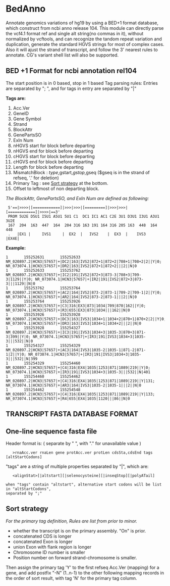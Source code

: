 BedAnno
=======

Annotate genomics variations of hg19 by using a BED+1 format database, 
which construct from ncbi anno release 104. This module can directly 
parse the vcf4.1 format ref and single alt string(no commas in it),
without normalized by vcftools, and can recognize the tandom repeat 
variation and duplication, generate the standard HGVS strings for 
most of complex cases. Also it will ajust the strand of transcript,
and follow the 3' nearest rules to annotate. CG's variant shell list
will also be supported.

BED +1 Format for ncbi annotation rel104
----------------------------------------
The start position is in 0 based, stop in 1 based
Tag parsing rules: Entries are separated by "; ", and for tags in entry are separated by "|"

**Tags are:**

1.  Acc.Ver
2.  GeneID
3.  Gene Symbol
4.  Strand
5.  BlockAttr
6.  GenePartsSO
7.  ExIn Num
8.  nHGVS start for block before departing
9.  nHGVS end for block before departing
10. cHGVS start for block before departing
11. cHGVS end for block before departing
12. Length for block before departing
13. MismatchBlock :  $type,$gstart,$gstop,$gseq 
                     ($gseq is in the strand of refseq, '.' for deletion)
14. Primary Tag   :  see [Sort strategy][1] at the bottom.
15. Offset to leftmost of non departing block.

*The BlockAttr, GenePartsSO, and ExIn Num are defined as following:*

     5'==|>>>>|[============]|>>>|>>>|[=========]|>>>|>>>|[============]|>>>>|==3'
     PROM 5U2E D5U1 I5U1 A5U1 5U1 C1  DC1 IC1 AC1 C2E 3U1 D3U1 I3U1 A3U1 3U2E
     167  204  163  447  164  204 316 163 191 164 316 205 163  448  164  448
     .   |EX1 |     IVS1     |  EX2  |   IVS2    |  EX3  |    IVS3      |EX4E|               


**Example:**

    1       155252631       155252633       NM_020897.2|HCN3|57657|+|DC2|163|IVS2|872+1|872+2|708+1|708+2|2||Y|0; NR_073074.1|HCN3|57657|+|DR2|163|IVS2|872+1|872+2|||2||N|0
    1       155252633       155253762       NM_020897.2|HCN3|57657|+|IC2|191|IVS2|872+3|873-3|708+3|709-3|1129||Y|0; NR_073074.1|HCN3|57657|+|IR2|191|IVS2|872+3|873-3|||1129||N|0
    1       155253762       155253764       NM_020897.2|HCN3|57657|+|AC2|164|IVS2|873-2|873-1|709-2|709-1|2||Y|0; NR_073074.1|HCN3|57657|+|AR2|164|IVS2|873-2|873-1|||2||N|0
    1       155253764       155253926       NM_020897.2|HCN3|57657|+|C3|316|EX3|873|1034|709|870|162||Y|0; NR_073074.1|HCN3|57657|+|R3|655|EX3|873|1034|||162||N|0
    1       155253926       155253928       NM_020897.2|HCN3|57657|+|DC3|163|IVS3|1034+1|1034+2|870+1|870+2|2||Y|0; NR_073074.1|HCN3|57657|+|DR3|163|IVS3|1034+1|1034+2|||2||N|0
    1       155253928       155254327       NM_020897.2|HCN3|57657|+|IC3|191|IVS3|1034+3|1035-3|870+3|871-3|399||Y|0; NR_073074.1|HCN3|57657|+|IR3|191|IVS3|1034+3|1035-3|||532||N|0
    1       155254327       155254329       NM_020897.2|HCN3|57657|+|AC3|164|IVS3|1035-2|1035-1|871-2|871-1|2||Y|0; NR_073074.1|HCN3|57657|+|IR3|191|IVS3|1034+3|1035-3|||532||N|399
    1       155254329       155254460       NM_020897.2|HCN3|57657|+|C4|316|EX4|1035|1253|871|1089|219||Y|0; NR_073074.1|HCN3|57657|+|IR3|191|IVS3|1034+3|1035-3|||532||N|401
    1       155254460       155254462       NM_020897.2|HCN3|57657|+|C4|316|EX4|1035|1253|871|1089|219||Y|131; NR_073074.1|HCN3|57657|+|AR3|164|IVS3|1035-2|1035-1|||2||N|0
    1       155254462       155254548       NM_020897.2|HCN3|57657|+|C4|316|EX4|1035|1253|871|1089|219||Y|133; NR_073074.1|HCN3|57657|+|R4|655|EX4|1035|1120|||86||N|0


TRANSCRIPT FASTA DATABASE FORMAT
--------------------------------

   One-line sequence fasta file
   ----------------------------
   Header format is: ( separate by " ", with "." for unavailable value )

       >rnaAcc.ver rnaLen gene protAcc.ver protLen cdsSta,cdsEnd tags [altStartCodons]

   "tags" are a string of multiple properties separated by "|", which are:

       <alignStat>[|altstart][|selenocysteine][|inseqStop][|polyATail]

    when "tags" contain "altstart", alternative start codons will be list in "altStartCodons",
    separated by ";"


Sort strategy
-------------

 *For the primary tag definition, Rules are list from prior to minor.*

- whether the transcript is on the primary assembly. "On" is prior.
- concatenated CDS is longer
- concatenated Exon is longer
- union Exon with flank region is longer
- Chromosome ID number is smaller
- Position number on forward strand-chromosome is smaller.

Then assign the primary tag 'Y' to the first refseq Acc.Ver (mapping)
for a gene, and add postfix "-N" (1..n-1) to the other following mapping records
in the order of sort result, with tag 'N' for the primary tag column.

[1]: https://github.com/ltnetcase/BedAnno#sort-strategy
